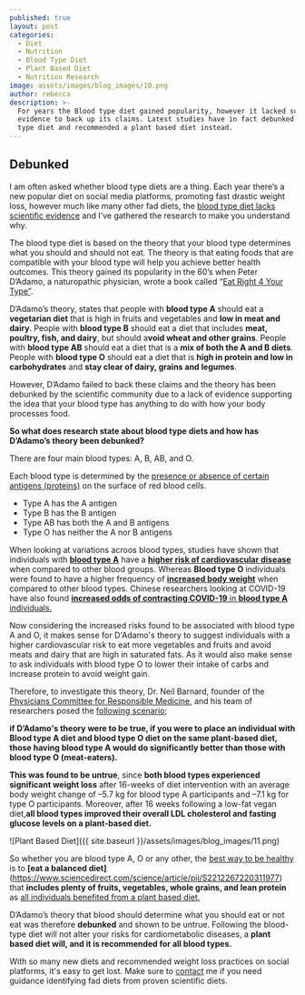 ```yaml
---
published: true
layout: post
categories:
  - Diet
  - Nutrition
  - Blood Type Diet
  - Plant Based Diet
  - Nutrition Research
image: assets/images/blog_images/10.png
author: rebecca
description: >-
  For years the Blood type diet gained popularity, however it lacked scientific
  evidence to back up its claims. Latest studies have in fact debunked the blood
  type diet and recommended a plant based diet instead.
---
```

## **Debunked**

I am often asked whether blood type diets are a thing. Each year there’s a new popular diet on social media platforms, promoting fast drastic weight loss, however much like many other fad diets, the [blood type diet lacks scientific evidence](https://www.bda.uk.com/resource/fad-diets.html) and I’ve gathered the research to make you understand why. 

The blood type diet is based on the theory that your blood type determines what you should and should not eat. The theory is that eating foods that are compatible with your blood type will help you achieve better health outcomes. This theory gained its popularity in the 60’s when Peter D’Adamo, a naturopathic physician, wrote a book called “[Eat Right 4 Your Type”](https://adams.marmot.org/Record/.b27240794). 

D’Adamo’s theory, states that people with **blood type A** should eat a **vegetarian diet** that is high in fruits and vegetables and **low in meat and dairy**. People with **blood type B** should eat a diet that includes **meat, poultry, fish, and dairy**, but should a**void wheat and other grains**. People with **blood type AB** should eat a diet that is a **mix of both the A and B diets**. People with **blood type O** should eat a diet that is **high in protein and low in carbohydrates** and **stay clear of dairy, grains and legumes**.

However, D’Adamo failed to back these claims and the theory has been debunked by the scientific community due to a lack of evidence supporting the idea that your blood type has anything to do with how your body processes food.

**So what does research state about blood type diets and how has D’Adamo’s theory been debunked?**

There are four main blood types: A, B, AB, and O. 

Each blood type is determined by the [presence or absence of certain antigens (proteins)](https://www.nhs.uk/conditions/blood-groups/#:~:text=There%20are%204%20main%20blood,there%20are%208%20blood%20groups.) on the surface of red blood cells. 

* Type A has the A antigen 
* Type B has the B antigen 
* Type AB has both the A and B antigens
* Type O has neither the A nor B antigens

When looking at variations acroos blood types, studies have shown that individuals with [**blood type A**](https://pubmed.ncbi.nlm.nih.gov/26988722/) have a [**higher risk of cardiovascular disease**](https://pubmed.ncbi.nlm.nih.gov/22895671/) when compared to other blood groups. Whereas **Blood type O** individuals were found to have a higher frequency of [**increased body weight**](https://www.hindawi.com/journals/jnme/2018/8050152/) when compared to other blood types. Chinese researchers looking at COVID-19 have also found [**increased odds of contracting COVID-19** in **blood type A** individuals.](https://www.sciencedirect.com/science/article/pii/S1567134820303166?via%3Dihub)

Now considering the increased risks found to be associated with blood type A and O, it makes sense for D'Adamo's theory to suggest individuals with a higher cardiovascular risk to eat more vegetables and fruits and avoid meats and dairy that are high in saturated fats. As it would also make sense to ask individuals with blood type O to lower their intake of carbs and increase protein to avoid weight gain. 

Therefore, to investigate this theory, Dr. Neil Barnard, founder of the [Physicians Committee for Responsible Medicine](https://www.pcrm.org/), and his team of researchers posed the [following scenario](https://www.sciencedirect.com/science/article/pii/S2212267220311977); 

**if D’Adamo's theory were to be true, if you were to place an individual with Blood type A diet and blood type O diet on the same plant-based diet, those having blood type A would do significantly better than those with blood type O (meat-eaters).** 

**This was found to be untrue**, since **both blood types experienced significant weight loss** after 16-weeks of diet intervention with an average body weight change of –5.7 kg for blood type A participants and –7.1 kg for type O participants. Moreover, after 16 weeks following a low-fat vegan diet,**all blood types improved their overall LDL cholesterol and fasting glucose levels on a plant-based diet.**

![Plant Based Diet]({{ site.baseurl }}/assets/images/blog_images/11.png)

So whether you are blood type A, O or any other, the [best way to be healthy](https://jamanetwork.com/journals/jamanetworkopen/fullarticle/2773291) is to **[eat a balanced diet]**(https://www.sciencedirect.com/science/article/pii/S2212267220311977) that **includes plenty of fruits, vegetables, whole grains, and lean protein** as [all individuals benefited from a plant based diet.](https://academic.oup.com/jn/article/148/4/518/4965915?login=true)

D’Adamo’s theory that blood should determine what you should eat or not eat was therefore **debunked** and shown to be untrue. Following the blood-type diet will not alter your risks for cardiometabolic diseases, a **plant based diet will, and it is recommended for all blood types.** 

With so many new diets and recommended weight loss practices on social platforms, it's easy to get lost. Make sure to [contact](/contact) me if you need guidance identifying fad diets from proven scientific diets.
